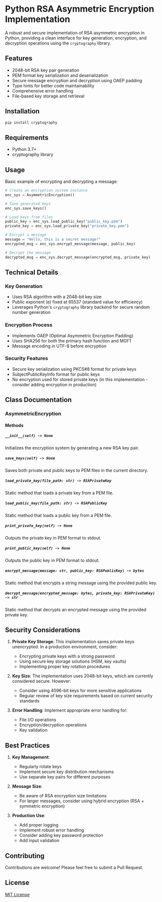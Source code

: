 # Python RSA Asymmetric Encryption Implementation

A robust and secure implementation of RSA asymmetric encryption in Python, providing a clean interface for key generation, encryption, and decryption operations using the `cryptography` library.

## Features

- 2048-bit RSA key pair generation
- PEM format key serialization and deserialization
- Secure message encryption and decryption using OAEP padding
- Type hints for better code maintainability
- Comprehensive error handling
- File-based key storage and retrieval

## Installation

```bash
pip install cryptography
```

## Requirements

- Python 3.7+
- cryptography library

## Usage

Basic example of encrypting and decrypting a message:

```python
# Create an encryption system instance
enc_sys = AsymmetricEncryption()

# Save generated keys
enc_sys.save_keys()

# Load keys from files
public_key = enc_sys.load_public_key("public_key.pem")
private_key = enc_sys.load_private_key("private_key.pem")

# Encrypt a message
message = "Hello, this is a secret message!"
encrypted_msg = enc_sys.encrypt_message(message, public_key)

# Decrypt the message
decrypted_msg = enc_sys.decrypt_message(encrypted_msg, private_key)
```

## Technical Details

### Key Generation
- Uses RSA algorithm with a 2048-bit key size
- Public exponent (e) fixed at 65537 (standard value for efficiency)
- Leverages Python's `cryptography` library backend for secure random number generation

### Encryption Process
- Implements OAEP (Optimal Asymmetric Encryption Padding)
- Uses SHA256 for both the primary hash function and MGF1
- Message encoding in UTF-8 before encryption

### Security Features
- Secure key serialization using PKCS#8 format for private keys
- SubjectPublicKeyInfo format for public keys
- No encryption used for stored private keys (in this implementation - consider adding encryption in production)

## Class Documentation

### AsymmetricEncryption

#### Methods

##### `__init__(self) -> None`
Initializes the encryption system by generating a new RSA key pair.

##### `save_keys(self) -> None`
Saves both private and public keys to PEM files in the current directory.

##### `load_private_key(file_path: str) -> RSAPrivateKey`
Static method that loads a private key from a PEM file.

##### `load_public_key(file_path: str) -> RSAPublicKey`
Static method that loads a public key from a PEM file.

##### `print_private_key(self) -> None`
Outputs the private key in PEM format to stdout.

##### `print_public_key(self) -> None`
Outputs the public key in PEM format to stdout.

##### `encrypt_message(message: str, public_key: RSAPublicKey) -> bytes`
Static method that encrypts a string message using the provided public key.

##### `decrypt_message(encrypted_message: bytes, private_key: RSAPrivateKey) -> str`
Static method that decrypts an encrypted message using the provided private key.

## Security Considerations

1. **Private Key Storage**: This implementation saves private keys unencrypted. In a production environment, consider:
   - Encrypting private keys with a strong password
   - Using secure key storage solutions (HSM, key vaults)
   - Implementing proper key rotation procedures

2. **Key Size**: The implementation uses 2048-bit keys, which are currently considered secure. However:
   - Consider using 4096-bit keys for more sensitive applications
   - Regular review of key size requirements based on current security standards

3. **Error Handling**: Implement appropriate error handling for:
   - File I/O operations
   - Encryption/decryption operations
   - Key validation

## Best Practices

1. **Key Management**:
   - Regularly rotate keys
   - Implement secure key distribution mechanisms
   - Use separate key pairs for different purposes

2. **Message Size**:
   - Be aware of RSA encryption size limitations
   - For larger messages, consider using hybrid encryption (RSA + symmetric encryption)

3. **Production Use**:
   - Add proper logging
   - Implement robust error handling
   - Consider adding key password protection
   - Add input validation

## Contributing

Contributions are welcome! Please feel free to submit a Pull Request.

## License

[MIT License](LICENSE)
